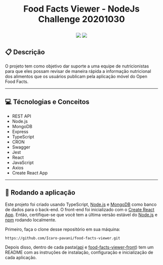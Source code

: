 # <p align = "center"> Food Facts Viewer - NodeJs Challenge 20201030 </p>

<p align = "center">
   <img src="https://img.shields.io/badge/author-Icaro Pavani-4dae71?style=flat-square" />
   <img src="https://img.shields.io/github/languages/count/Icaro-pavani/food-facts-viewer?color=4dae71&style=flat-square" />
</p>

## :clipboard: Descrição

O projeto tem como objetivo dar suporte a uma equipe de nutricionistas para que eles possam revisar de maneira rápida a informação nutricional dos alimentos que os usuários publicam pela aplicação móvel do Open Food Facts.

---

## :computer: Técnologias e Conceitos

- REST API
- Node.js
- MongoDB
- Express
- TypeScript
- CRON
- Swagger
- Jest
- React
- JavaScript
- Axios
- Create React App

---

## 🏁 Rodando a aplicação

Este projeto foi criado usando TypeScript, [Node.js](https://nodejs.org/en/download/) e [MongoDB](https://www.mongodb.com/) como banco de dados para o back-end. O front-end foi inicializado com o [Create React App](https://github.com/facebook/create-react-app). Então, certifique-se que você tem a última versão estável do [Node.js](https://nodejs.org/en/download/) e [npm](https://www.npmjs.com/) rodando localmente.

Primeiro, faça o clone desse repositório em sua máquina:

```
https://github.com/Icaro-pavani/food-facts-viewer.git
```

Depois disso, dentro de cada pasta([api](https://github.com/Icaro-pavani/food-facts-viewer/tree/main/api) e [food-facts-viewer-front](https://github.com/Icaro-pavani/food-facts-viewer/tree/main/food-facts-viewer-front)) tem um README com as instruções de instalação, configuração e inicialização de cada aplicação.
